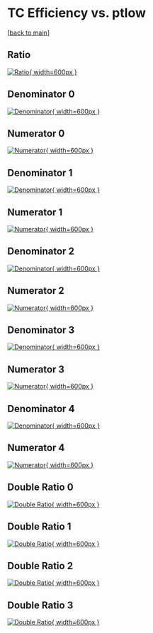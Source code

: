 # TC Efficiency vs. ptlow

[[back to main](./)]



## Ratio

[![Ratio](../mtv/var/TC_xtr_13_-1_eff_ptlow.png){ width=600px }](../mtv/var/TC_xtr_13_-1_eff_ptlow.pdf)

## Denominator 0

[![Denominator](../mtv/den/TC_xtr_13_-1_eff_ptlow_den0.png){ width=600px }](../mtv/den/TC_xtr_13_-1_eff_ptlow_den0.pdf)

## Numerator 0

[![Numerator](../mtv/num/TC_xtr_13_-1_eff_ptlow_num0.png){ width=600px }](../mtv/num/TC_xtr_13_-1_eff_ptlow_num0.pdf)

## Denominator 1

[![Denominator](../mtv/den/TC_xtr_13_-1_eff_ptlow_den1.png){ width=600px }](../mtv/den/TC_xtr_13_-1_eff_ptlow_den1.pdf)

## Numerator 1

[![Numerator](../mtv/num/TC_xtr_13_-1_eff_ptlow_num1.png){ width=600px }](../mtv/num/TC_xtr_13_-1_eff_ptlow_num1.pdf)

## Denominator 2

[![Denominator](../mtv/den/TC_xtr_13_-1_eff_ptlow_den2.png){ width=600px }](../mtv/den/TC_xtr_13_-1_eff_ptlow_den2.pdf)

## Numerator 2

[![Numerator](../mtv/num/TC_xtr_13_-1_eff_ptlow_num2.png){ width=600px }](../mtv/num/TC_xtr_13_-1_eff_ptlow_num2.pdf)

## Denominator 3

[![Denominator](../mtv/den/TC_xtr_13_-1_eff_ptlow_den3.png){ width=600px }](../mtv/den/TC_xtr_13_-1_eff_ptlow_den3.pdf)

## Numerator 3

[![Numerator](../mtv/num/TC_xtr_13_-1_eff_ptlow_num3.png){ width=600px }](../mtv/num/TC_xtr_13_-1_eff_ptlow_num3.pdf)

## Denominator 4

[![Denominator](../mtv/den/TC_xtr_13_-1_eff_ptlow_den4.png){ width=600px }](../mtv/den/TC_xtr_13_-1_eff_ptlow_den4.pdf)

## Numerator 4

[![Numerator](../mtv/num/TC_xtr_13_-1_eff_ptlow_num4.png){ width=600px }](../mtv/num/TC_xtr_13_-1_eff_ptlow_num4.pdf)

## Double Ratio 0

[![Double Ratio](../mtv/ratio/TC_xtr_13_-1_eff_ptlow_ratio0.png){ width=600px }](../mtv/ratio/TC_xtr_13_-1_eff_ptlow_ratio0.pdf)

## Double Ratio 1

[![Double Ratio](../mtv/ratio/TC_xtr_13_-1_eff_ptlow_ratio1.png){ width=600px }](../mtv/ratio/TC_xtr_13_-1_eff_ptlow_ratio1.pdf)

## Double Ratio 2

[![Double Ratio](../mtv/ratio/TC_xtr_13_-1_eff_ptlow_ratio2.png){ width=600px }](../mtv/ratio/TC_xtr_13_-1_eff_ptlow_ratio2.pdf)

## Double Ratio 3

[![Double Ratio](../mtv/ratio/TC_xtr_13_-1_eff_ptlow_ratio3.png){ width=600px }](../mtv/ratio/TC_xtr_13_-1_eff_ptlow_ratio3.pdf)

